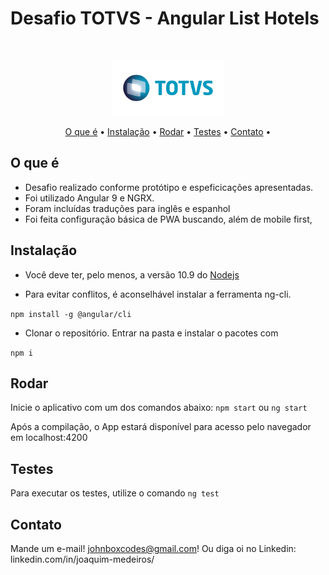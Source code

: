 # Desafio TOTVS - Angular List Hotels

<br />
<p align="center">
    <img src="./logo.jpg" alt="Logo" width="180">
<p align="center">
  <a href="#o-que-é">O que é</a> •
  <a href="#instalação">Instalação</a> •
  <a href="#rodar">Rodar</a> •
  <a href="#testes">Testes</a> •
  <a href="#contact">Contato</a> •
</p>

## O que é

* Desafio realizado conforme protótipo e espeficicações apresentadas.
* Foi utilizado Angular 9 e NGRX.
* Foram incluídas traduções para inglês e espanhol
* Foi feita configuração básica de PWA buscando, além de mobile first,

## Instalação
* Você deve ter, pelo menos, a versão 10.9 do <a href="https://nodejs.org/en/">Nodejs</a>

* Para evitar conflitos, é aconselhável instalar a ferramenta ng-cli.

```npm install -g @angular/cli```

* Clonar o repositório. Entrar na pasta e instalar o pacotes com

```npm i```

## Rodar

Inicie o aplicativo com um dos comandos abaixo:
```npm start``` ou ```ng start```

Após a compilação, o App estará disponível para acesso
pelo navegador em localhost:4200

## Testes
Para executar os testes, utilize o comando 
```ng test```
## Contato

Mande um e-mail! johnboxcodes@gmail.com! Ou diga oi no Linkedin:
linkedin.com/in/joaquim-medeiros/

